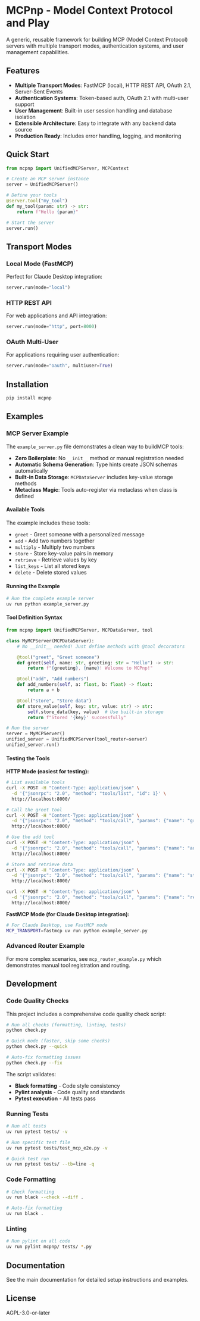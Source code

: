 # MCPnp - Model Context Protocol and Play

A generic, reusable framework for building MCP (Model Context Protocol) servers with multiple transport modes, authentication systems, and user management capabilities.

## Features

- **Multiple Transport Modes**: FastMCP (local), HTTP REST API, OAuth 2.1, Server-Sent Events
- **Authentication Systems**: Token-based auth, OAuth 2.1 with multi-user support
- **User Management**: Built-in user session handling and database isolation
- **Extensible Architecture**: Easy to integrate with any backend data source
- **Production Ready**: Includes error handling, logging, and monitoring

## Quick Start

```python
from mcpnp import UnifiedMCPServer, MCPContext

# Create an MCP server instance
server = UnifiedMCPServer()

# Define your tools
@server.tool("my_tool")
def my_tool(param: str) -> str:
    return f"Hello {param}"

# Start the server
server.run()
```

## Transport Modes

### Local Mode (FastMCP)
Perfect for Claude Desktop integration:
```python
server.run(mode="local")
```

### HTTP REST API
For web applications and API integration:
```python
server.run(mode="http", port=8000)
```

### OAuth Multi-User
For applications requiring user authentication:
```python
server.run(mode="oauth", multiuser=True)
```

## Installation

```bash
pip install mcpnp
```

## Examples

### MCP Server Example

The `example_server.py` file demonstrates a clean way to buildMCP tools:

- **Zero Boilerplate**: No `__init__` method or manual registration needed
- **Automatic Schema Generation**: Type hints create JSON schemas automatically
- **Built-in Data Storage**: `MCPDataServer` includes key-value storage methods
- **Metaclass Magic**: Tools auto-register via metaclass when class is defined

#### Available Tools

The example includes these tools:

- `greet` - Greet someone with a personalized message
- `add` - Add two numbers together
- `multiply` - Multiply two numbers
- `store` - Store key-value pairs in memory
- `retrieve` - Retrieve values by key
- `list_keys` - List all stored keys
- `delete` - Delete stored values

#### Running the Example

```bash
# Run the complete example server
uv run python example_server.py
```

#### Tool Definition Syntax

```python
from mcpnp import UnifiedMCPServer, MCPDataServer, tool

class MyMCPServer(MCPDataServer):
    # No __init__ needed! Just define methods with @tool decorators

    @tool("greet", "Greet someone")
    def greet(self, name: str, greeting: str = "Hello") -> str:
        return f"{greeting}, {name}! Welcome to MCPnp!"

    @tool("add", "Add numbers")
    def add_numbers(self, a: float, b: float) -> float:
        return a + b

    @tool("store", "Store data")
    def store_value(self, key: str, value: str) -> str:
        self.store_data(key, value)  # Use built-in storage
        return f"Stored '{key}' successfully"

# Run the server
server = MyMCPServer()
unified_server = UnifiedMCPServer(tool_router=server)
unified_server.run()
```

#### Testing the Tools

**HTTP Mode (easiest for testing):**
```bash
# List available tools
curl -X POST -H "Content-Type: application/json" \
  -d '{"jsonrpc": "2.0", "method": "tools/list", "id": 1}' \
  http://localhost:8000/

# Call the greet tool
curl -X POST -H "Content-Type: application/json" \
  -d '{"jsonrpc": "2.0", "method": "tools/call", "params": {"name": "greet", "arguments": {"name": "World"}}, "id": 2}' \
  http://localhost:8000/

# Use the add tool
curl -X POST -H "Content-Type: application/json" \
  -d '{"jsonrpc": "2.0", "method": "tools/call", "params": {"name": "add", "arguments": {"a": 15, "b": 25}}, "id": 3}' \
  http://localhost:8000/

# Store and retrieve data
curl -X POST -H "Content-Type: application/json" \
  -d '{"jsonrpc": "2.0", "method": "tools/call", "params": {"name": "store", "arguments": {"key": "test", "value": "example"}}, "id": 4}' \
  http://localhost:8000/

curl -X POST -H "Content-Type: application/json" \
  -d '{"jsonrpc": "2.0", "method": "tools/call", "params": {"name": "retrieve", "arguments": {"key": "test"}}, "id": 5}' \
  http://localhost:8000/
```

**FastMCP Mode (for Claude Desktop integration):**
```bash
# For Claude Desktop, use FastMCP mode
MCP_TRANSPORT=fastmcp uv run python example_server.py
```

### Advanced Router Example

For more complex scenarios, see `mcp_router_example.py` which demonstrates manual tool registration and routing.

## Development

### Code Quality Checks

This project includes a comprehensive code quality check script:

```bash
# Run all checks (formatting, linting, tests)
python check.py

# Quick mode (faster, skip some checks)
python check.py --quick

# Auto-fix formatting issues
python check.py --fix
```

The script validates:
- **Black formatting** - Code style consistency
- **Pylint analysis** - Code quality and standards
- **Pytest execution** - All tests pass

### Running Tests

```bash
# Run all tests
uv run pytest tests/ -v

# Run specific test file
uv run pytest tests/test_mcp_e2e.py -v

# Quick test run
uv run pytest tests/ --tb=line -q
```

### Code Formatting

```bash
# Check formatting
uv run black --check --diff .

# Auto-fix formatting
uv run black .
```

### Linting

```bash
# Run pylint on all code
uv run pylint mcpnp/ tests/ *.py
```

## Documentation

See the main documentation for detailed setup instructions and examples.

## License

AGPL-3.0-or-later
